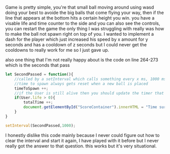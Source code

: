 Game is pretty simple, you're that small ball moving around using wasd doing your best to avoide the big balls that come flying your way, then if the line that appears at the bottom hits a certain height you win.
you have a visable life and time counter to the side and you can also see the controls, you can restart the game the only thing I was struggling with really was how to make the ball not spawn right on top of you.
I wanted to implement a dash for the player which just increased his speed by x amount for y seconds and has a cooldown of z seconds but I could never get the cooldowns to really work for me so I just gave up.

also one thing that I'm not really happy about is the code on line 264-273 which is the seconds that pass
```javascript
let SecondPassed = function(){
    //called by a setInterval which calls something every x ms, 1000 ms in this case
    //time to spawn always gets reset when a new ball is placed
    timeToSpawn ++;
    //if the User is still alive then you should update the timer that is visable to the side
    if(User.life > 0){
        totalTime ++;
        document.getElementById("ScoreContainer").innerHTML = "Time survived: " + totalTime;
    }
}

setInterval(SecondPassed,1000);
```
I honestly dislike this code mainly because I never could figure out how to clear the interval and start it again, I have played with it before but I never really got the answer to that question.
this works but it's very situational.
